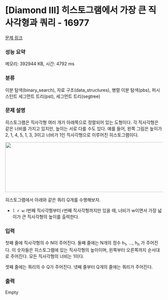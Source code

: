 # [Diamond III] 히스토그램에서 가장 큰 직사각형과 쿼리 - 16977 

[문제 링크](https://www.acmicpc.net/problem/16977) 

### 성능 요약

메모리: 392944 KB, 시간: 4792 ms

### 분류

이분 탐색(binary_search), 자료 구조(data_structures), 병렬 이분 탐색(pbs), 퍼시스턴트 세그먼트 트리(pst), 세그먼트 트리(segtree)

### 문제 설명

<p>히스토그램은 직사각형 여러 개가 아래쪽으로 정렬되어 있는 도형이다. 각 직사각형은 같은 너비를 가지고 있지만, 높이는 서로 다를 수도 있다. 예를 들어, 왼쪽 그림은 높이가 2, 1, 4, 5, 1, 3, 3이고 너비가 1인 직사각형으로 이루어진 히스토그램이다.</p>

<p style="text-align: center;"><img alt="" src="https://www.acmicpc.net/upload/images/histogram.png" style="height:159px; width:506px"></p>

<p>히스토그램에서 아래와 같은 쿼리 Q개를 수행해보자.</p>

<ul>
	<li><code>l r w</code>: l번째 직사각형부터 r번째 직사각형까지만 있을 때, 너비가 w이면서 가장 넓이가 큰 직사각형의 높이를 출력한다.</li>
</ul>

### 입력 

 <p>첫째 줄에 직사각형의 수 N이 주어진다. 둘째 줄에는 N개의 정수 h<sub>1</sub>, ..., h<sub>n</sub> 가 주어진다. 이 숫자들은 히스토그램에 있는 직사각형의 높이이며, 왼쪽부터 오른쪽까지 순서대로 주어진다. 모든 직사각형의 너비는 1이다.</p>

<p>셋째 줄에는 쿼리의 수 Q가 주어진다. 넷째 줄부터 Q개의 줄에는 쿼리가 주어진다.</p>

### 출력 

 Empty

